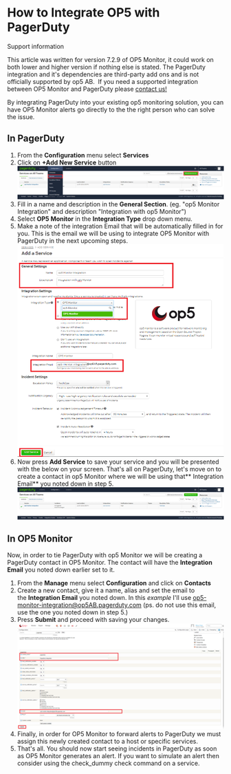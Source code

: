 # How to Integrate OP5 with PagerDuty

Support information

This article was written for version 7.2.9 of OP5 Monitor, it could work on both lower and higher version if nothing else is stated. The PagerDuty integration and it's dependencies are third-party add ons and is not officially supported by op5 AB.  If you need a supported integration between OP5 Monitor and PagerDuty please [contact us!](https://www.op5.com/about/contact-us/)

By integrating PagerDuty into your existing op5 monitoring solution, you can have OP5 Monitor alerts go directly to the the right person who can solve the issue.

## In PagerDuty

1.  From the **Configuration** menu select **Services**
2.  Click on **+Add New Service** button
    ![](attachments/17663929/17859709.png)
3.  Fill in a name and description in the **General Section**. (eg. "op5 Monitor Integration" and description "Integration with op5 Monitor")
4.  Select **OP5 Monitor** in the **Integration Type** drop down menu.
5.  Make a note of the integration Email that will be automatically filled in for you. This is the email we will be using to integrate OP5 Monitor with PagerDuty in the next upcoming steps.
    ![](attachments/17663929/17859711.png)
6.  Now press **Add Service** to save your service and you will be presented with the below on your screen. That's all on PagerDuty, let's move on to create a contact in op5 Monitor where we will be using that** Integration Email** you noted down in step 5.
    ![](attachments/17663929/17859712.png)

## In OP5 Monitor

Now, in order to tie PagerDuty with op5 Monitor we will be creating a PagerDuty contact in OP5 Monitor. The contact will have the **Integration Email** you noted down earlier set to it.

1.  From the **Manage** menu select **Configuration** and click on **Contacts**
2.  Create a new contact, give it a name, alias and set the email to the **Integration Email** you noted down. In this *example* I'll use <op5-monitor-integration@op5AB.pagerduty.com> (ps. do not use this email, use the one you noted down in step 5.)
3.  Press **Submit** and proceed with saving your changes.
    ![](attachments/17663929/17859714.png)
4.  Finally, in order for OP5 Monitor to forward alerts to PagerDuty we must assign this newly created contact to a host or specific services.
5.  That's all. You should now start seeing incidents in PagerDuty as soon as OP5 Monitor generates an alert. If you want to simulate an alert then consider using the check\_dummy check command on a service.

